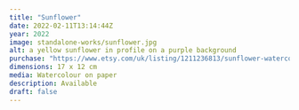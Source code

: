```yaml
---
title: "Sunflower"
date: 2022-02-11T13:14:44Z
year: 2022
image: standalone-works/sunflower.jpg
alt: a yellow sunflower in profile on a purple background
purchase: "https://www.etsy.com/uk/listing/1211236813/sunflower-watercolour"
dimensions: 17 x 12 cm
media: Watercolour on paper
description: Available
draft: false
---
```


